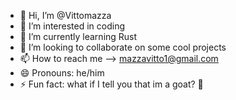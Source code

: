 - 👋 Hi, I’m @Vittomazza
- 👀 I’m interested in coding
- 🌱 I’m currently learning Rust
- 💞️ I’m looking to collaborate on some cool projects
- 📫 How to reach me --> mazzavitto1@gmail.com
- 😄 Pronouns: he/him
- ⚡ Fun fact: what if I tell you that im a goat? 🐐

<!---
Vittomazza/Vittomazza is a ✨ special ✨ repository because its `README.md` (this file) appears on your GitHub profile.
You can click the Preview link to take a look at your changes.
--->
